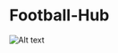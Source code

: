 # Football-Hub

![Alt text](https://github.com/GaurNaveen/News-App/tree/master/Screenshots/img1.png "Op")

